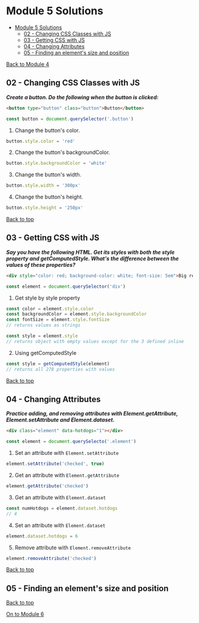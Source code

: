 # Module 5 Solutions

<!-- TOC -->

- [Module 5 Solutions](#module-5-solutions)
    - [02 - Changing CSS Classes with JS](#02---changing-css-classes-with-js)
    - [03 - Getting CSS with JS](#03---getting-css-with-js)
    - [04 - Changing Attributes](#04---changing-attributes)
    - [05 - Finding an element's size and position](#05---finding-an-elements-size-and-position)

<!-- /TOC -->

[Back to Module 4](../Module4/solutions.md)

## 02 - Changing CSS Classes with JS

***Create a button. Do the following when the button is clicked:***

```html
<button type="button" class="button">Button</button>
```

```js
const button = document.querySelector('.button')
```

1. Change the button's color.

```js
button.style.color = 'red'
```

2. Change the button's backgroundColor.

```js
button.style.backgroundColor = 'white'
```

3. Change the button's width.

```js
button.style.width = '300px'
```

4. Change the button's height.

```js
button.style.height = '250px'
```

[Back to top](#Module-5-Solutions)

## 03 - Getting CSS with JS

***Say you have the following HTML. Get its styles with both the style property and getComputedStyle. What's the difference between the values of these properties?***

```html
<div style="color: red; background-color: white; font-size: 5em">Big red text!</div>
```

```js
const element = document.querySelector('div')
```

1. Get style by style property

```js
const color = element.style.color
const backgroundColor = element.style.backgroundColor
const fontSize = element.style.fontSize
// returns values as strings

const style = element.style
// returns object with empty values except for the 3 defined inline
```

2. Using getComputedStyle

```js
const style = getComputedStyle(element)
// returns all 278 properties with values
```

[Back to top](#Module-5-Solutions)

## 04 - Changing Attributes

***Practice adding, and removing attributes with Element.getAttribute, Element.setAttribute and Element.dataset.***

```html
<div class="element" data-hotdogs="1"></div>
```

```js
const element = document.querySelecto('.element')
```

1. Set an attribute with `Element.setAttribute`

```js
element.setAttribute('checked', true)
```

2. Get an attribute with `Element.getAttribute`

```js
element.getAttribute('checked')
```

3. Get an attribute with `Element.dataset`

```js
const numHotdogs = element.dataset.hotdogs
// 4
```

4. Set an attribute with `Element.dataset`

```js
element.dataset.hotdogs = 6
```

5. Remove attribute with `Element.removeAttribute`

```js
element.removeAttribute('checked')
```

[Back to top](#Module-5-Solutions)

## 05 - Finding an element's size and position

[Back to top](#Module-5-Solutions)

[On to Module 6](../Module6/solutions.md)